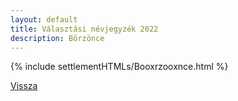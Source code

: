 ```yaml
---
layout: default
title: Választási névjegyzék 2022
description: Börzönce
---
```


{% include settlementHTMLs/Booxrzooxnce.html %}

[Vissza](../)